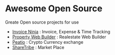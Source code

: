 # Awesome Open Source
Greate Open source projects for use
- [Invoice Ninja](https://github.com/invoiceninja/invoiceninja) : Invoice, Expense & Time Tracking
- [Property Web Builder](https://github.com/etewiah/property_web_builder) : Realestate Web Builder
- [Peatio](https://github.com/peatio/peatio) : Crypto Currency exchange
- [ShareTribe](https://github.com/sharetribe/sharetribe) : Market Place
